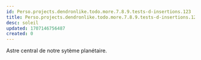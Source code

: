 ```yaml
---
id: Perso.projects.dendronlike.todo.more.7.8.9.tests-d-insertions.123
title: Perso.projects.dendronlike.todo.more.7.8.9.tests-d-insertions.123
desc: soleil
updated: 1707146756487
created: 0
---
```

Astre central de notre sytème planétaire.
